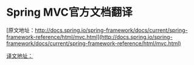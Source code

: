 # Spring MVC官方文档翻译

[原文地址：http://docs.spring.io/spring-framework/docs/current/spring-framework-reference/html/mvc.html](http://docs.spring.io/spring-framework/docs/current/spring-framework-reference/html/mvc.html)

[译文地址：](https://linesh.gitbooks.io/spring-mvc-documentation-linesh-translation/content/)